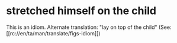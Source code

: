 # stretched himself on the child

This is an idiom. Alternate translation: "lay on top of the child" (See: [[rc://en/ta/man/translate/figs-idiom]])

